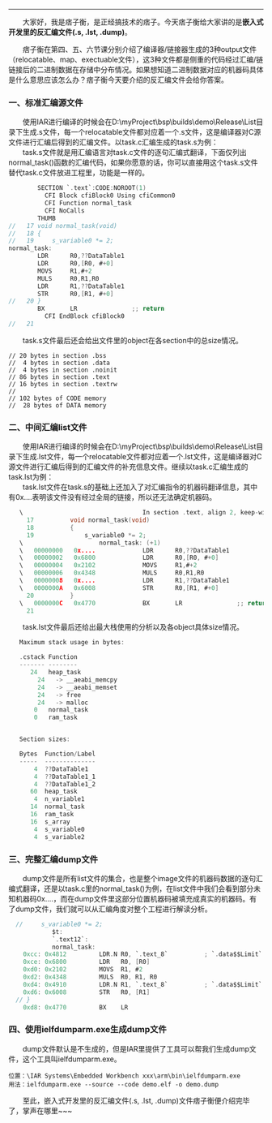 ----
　　大家好，我是痞子衡，是正经搞技术的痞子。今天痞子衡给大家讲的是**嵌入式开发里的反汇编文件(.s, .lst, .dump)**。  

　　痞子衡在第四、五、六节课分别介绍了编译器/链接器生成的3种output文件（relocatable、map、exectuable文件），这3种文件都是侧重的代码经过汇编/链链接后的二进制数据在存储中分布情况。如果想知道二进制数据对应的机器码具体是什么意思应该怎么办？痞子衡今天要介绍的反汇编文件会给你答案。  

### 一、标准汇编源文件
　　使用IAR进行编译的时候会在D:\myProject\bsp\builds\demo\Release\List目录下生成.s文件，每一个relocatable文件都对应着一个.s文件，这是编译器对C源文件进行汇编后得到的汇编文件。以task.c汇编生成的task.s为例：  
　　task.s文件就是用汇编语言对task.c文件的逐句汇编式翻译，下面仅列出normal_task()函数的汇编代码，如果你愿意的话，你可以直接用这个task.s文件替代task.c文件放进工程里，功能是一样的。  
```C
        SECTION `.text`:CODE:NOROOT(1)
          CFI Block cfiBlock0 Using cfiCommon0
          CFI Function normal_task
          CFI NoCalls
        THUMB
//   17 void normal_task(void)
//   18 {
//   19     s_variable0 *= 2;
normal_task:
        LDR      R0,??DataTable1
        LDR      R0,[R0, #+0]
        MOVS     R1,#+2
        MULS     R0,R1,R0
        LDR      R1,??DataTable1
        STR      R0,[R1, #+0]
//   20 }
        BX       LR               ;; return
          CFI EndBlock cfiBlock0
//   21 
```
　　task.s文件最后还会给出文件里的object在各section中的总size情况。  
```text
// 20 bytes in section .bss
//  4 bytes in section .data
//  4 bytes in section .noinit
// 86 bytes in section .text
// 16 bytes in section .textrw
// 
// 102 bytes of CODE memory
//  28 bytes of DATA memory
```

### 二、中间汇编list文件
　　使用IAR进行编译的时候会在D:\myProject\bsp\builds\demo\Release\List目录下生成.lst文件，每一个relocatable文件都对应着一个.lst文件，这是编译器对C源文件进行汇编后得到的汇编文件的补充信息文件。继续以task.c汇编生成的task.lst为例：  
　　task.lst文件在task.s的基础上还加入了对汇编指令的机器码翻译信息，其中有0x....表明该文件没有经过全局的链接，所以还无法确定机器码。  
```C
   \                                 In section .text, align 2, keep-with-next
     17          void normal_task(void)
     18          {
     19              s_variable0 *= 2;
   \                     normal_task: (+1)
   \   00000000   0x....             LDR      R0,??DataTable1
   \   00000002   0x6800             LDR      R0,[R0, #+0]
   \   00000004   0x2102             MOVS     R1,#+2
   \   00000006   0x4348             MULS     R0,R1,R0
   \   00000008   0x....             LDR      R1,??DataTable1
   \   0000000A   0x6008             STR      R0,[R1, #+0]
     20          }
   \   0000000C   0x4770             BX       LR               ;; return
     21   
```
　　task.lst文件最后还给出最大栈使用的分析以及各object具体size情况。  
```C
   Maximum stack usage in bytes:

   .cstack Function
   ------- --------
      24   heap_task
        24   -> __aeabi_memcpy
        24   -> __aeabi_memset
        24   -> free
        24   -> malloc
       0   normal_task
       0   ram_task


   Section sizes:

   Bytes  Function/Label
   -----  --------------
       4  ??DataTable1
       4  ??DataTable1_1
       4  ??DataTable1_2
      60  heap_task
       4  n_variable1
      14  normal_task
      16  ram_task
      16  s_array
       4  s_variable0
       4  s_variable2
```

### 三、完整汇编dump文件
　　dump文件是所有list文件的集合，也是整个image文件的机器码数据的逐句汇编式翻译，还是以task.c里的normal_task()为例，在list文件中我们会看到部分未知机器码0x....，而在dump文件里这部分位置机器码被填充成真实的机器码。有了dump文件，我们就可以从汇编角度对整个工程进行解读分析。  
```C
  //     s_variable0 *= 2;
            $t:
            `.text12`:
            normal_task:
    0xcc: 0x4812         LDR.N R0, `.text_8`          ; `.data$$Limit`
    0xce: 0x6800         LDR   R0, [R0]
    0xd0: 0x2102         MOVS  R1, #2
    0xd2: 0x4348         MULS  R0, R1, R0
    0xd4: 0x4910         LDR.N R1, `.text_8`          ; `.data$$Limit`
    0xd6: 0x6008         STR   R0, [R1]
  // }
    0xd8: 0x4770         BX    LR
```

### 四、使用ielfdumparm.exe生成dump文件
　　dump文件默认是不生成的，但是IAR里提供了工具可以帮我们生成dump文件，这个工具叫ielfdumparm.exe。
```text
位置：\IAR Systems\Embedded Workbench xxx\arm\bin\ielfdumparm.exe
用法：ielfdumparm.exe --source --code demo.elf -o demo.dump
```  

　　至此，嵌入式开发里的反汇编文件(.s, .lst, .dump)文件痞子衡便介绍完毕了，掌声在哪里~~~ 